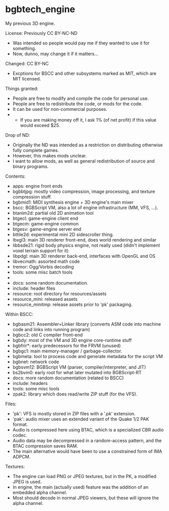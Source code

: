 # bgbtech_engine
My previous 3D engine.

License: Previously CC BY-NC-ND
* Was intended so people would pay me if they wanted to use it for something.
* Now, dunno, may change it if it matters...

Changed: CC BY-NC
* Excptions for BSCC and other subsystems marked as MIT, which are MIT licensed.

Things granted:
* People are free to modify and compile the code for personal use.
* People are free to redistribute the code, or mods for the code.
* It can be used for non-commercial purposes.
* * If you are making money off it, I ask 1% (of net profit) if this value would exceed $25.

Drop of ND:
* Originally the ND was intended as a restriction on distributing otherwise fully complete games.
* However, this makes mods unclear.
* I want to allow mods, as well as general redistribution of source and binary programs.


Contents:
* apps: engine front ends
* bgbbtjpg: mostly video compression, image processing, and texture compression stuff.
* bgbmid1: MIDI synthesis engine + 3D engine's main mixer
* bscc: BGBScript VM, also a lot of engine infrastructure (MM, VFS, ...).
* btanim2d: partial old 2D animation tool
* btgecl: game-engine client end
* btgecm: game-engine common
* btgesv: game-engine server end
* bttile2d: experimental mini 2D sidescroller thing.
* lbxgl3: main 3D renderer front-end, does world rendering and similar
* libbsde21: rigid body physics engine, not really used (didn't implement voxel terrain support for it)
* libpdgl: main 3D renderer back-end, interfaces with OpenGL and OS
* libvecmath: assorted math code
* tremor: Ogg/Vorbis decoding
* tools: some misc batch tools
* 
* docs: some random documentation.
* include: header files
* resource: root directory for resources/assets
* resource_mini: released assets
* resource_minitmp: release assets prior to 'pk' packaging.

Within BSCC:
* bgbasm21: Assembler+Linker library (converts ASM code into machine code and links into running program)
* bgbcc2: old C compiler front-end
* bgbdy: most of the VM and 3D engine core-runtime stuff
* bgbfrir*: early predecessors for the FRVM (unused)
* bgbgc1: main memory-manager / garbage-collector.
* bgbmeta: tool to process code and generate metadata for the script VM
* bgbnet: network code
* bgbsvm12: BGBScript VM (parser, compiler/interpreter, and JIT)
* bs2bvm0: early root for what later mutated into BGBScript-RT
* docs: more random documentation (related to BSCC)
* include: headers
* tools: some misc tools
* zpak2: library which does read/write ZIP stuff (for the VFS).

Files:
* 'pk': VFS is mostly stored in ZIP files with a '.pk' extension.
* 'pak': audio mixer uses an extended variant of the Quake 1/2 PAK format.
* Audio is compressed here using BTAC, which is a specialized CBR audio codec.
* Audio data may be decompressed in a random-access pattern, and the BTAC compression saves RAM.
* The main alternative would have been to use a constrained form of IMA ADPCM.

Textures:
* The engine can load PNG or JPEG textures, but in the PK, a modified JPEG is used.
* In engine, the main (actually used) feature was the addition of an embedded alpha channel.
* Most should decode in normal JPEG viewers, but these will ignore the alpha channel.
